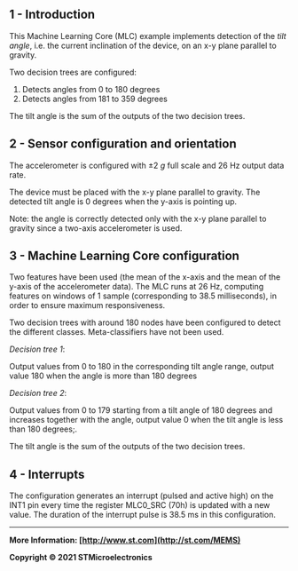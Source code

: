 ## 1 - Introduction

This Machine Learning Core (MLC) example implements detection of the *tilt angle*, i.e. the current inclination of the device, on an x-y plane parallel to gravity.

Two decision trees are configured:

1. Detects angles from 0 to 180 degrees
2. Detects angles from 181 to 359 degrees

The tilt angle is the sum of the outputs of the two decision trees.


## 2 - Sensor configuration and orientation

The accelerometer is configured with ±2 *g* full scale and 26 Hz output data rate.

The device must be placed with the x-y plane parallel to gravity. The detected tilt angle is 0 degrees when the y-axis is pointing up. 

Note: the angle is correctly detected only with the x-y plane parallel to gravity since a two-axis accelerometer is used.


## 3 - Machine Learning Core configuration

Two features have been used (the mean of the x-axis and the mean of the y-axis of the accelerometer data).
The MLC runs at 26 Hz, computing features on windows of 1 sample (corresponding to 38.5 milliseconds), in order to ensure maximum responsiveness.

Two decision trees with around 180 nodes have been configured to detect the different classes.
Meta-classifiers have not been used.  

*Decision tree 1*:

Output values from 0 to 180 in the corresponding tilt angle range, output value 180 when the angle is more than 180 degrees

*Decision tree 2*:

Output values from 0 to 179 starting from a tilt angle of 180 degrees and increases together with the angle, output value 0 when the tilt angle is less than 180 degrees;.

The tilt angle is the sum of the outputs of the two decision trees.


## 4 - Interrupts

The configuration generates an interrupt (pulsed and active high) on the INT1 pin every time the register MLC0_SRC (70h) is updated with a new value. The duration of the interrupt pulse is 38.5 ms in this configuration.

------

**More Information: [http://www.st.com](http://st.com/MEMS)**

**Copyright © 2021 STMicroelectronics**

